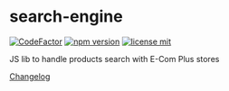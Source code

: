 # search-engine

[![CodeFactor](https://www.codefactor.io/repository/github/ecomclub/search-engine/badge)](https://www.codefactor.io/repository/github/ecomclub/search-engine)
[![npm version](https://img.shields.io/npm/v/@ecomplus/search-engine.svg)](https://www.npmjs.org/@ecomplus/search-engine)
[![license mit](https://img.shields.io/badge/License-MIT-yellow.svg)](https://opensource.org/licenses/MIT)

JS lib to handle products search with E-Com Plus stores

[Changelog](https://github.com/ecomclub/search-engine/blob/master/CHANGELOG.md)
